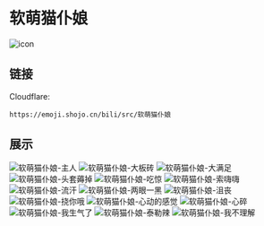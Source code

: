 # 软萌猫仆娘
![icon](https://emoji.shojo.cn/bili/src/软萌猫仆娘/icon.png)
## 链接
Cloudflare:
```
https://emoji.shojo.cn/bili/src/软萌猫仆娘
```
## 展示
![软萌猫仆娘-主人](https://emoji.shojo.cn/bili/src/软萌猫仆娘/软萌猫仆娘-主人.png)
![软萌猫仆娘-大板砖](https://emoji.shojo.cn/bili/src/软萌猫仆娘/软萌猫仆娘-大板砖.png)
![软萌猫仆娘-大满足](https://emoji.shojo.cn/bili/src/软萌猫仆娘/软萌猫仆娘-大满足.png)
![软萌猫仆娘-头套薅掉](https://emoji.shojo.cn/bili/src/软萌猫仆娘/软萌猫仆娘-头套薅掉.png)
![软萌猫仆娘-吃惊](https://emoji.shojo.cn/bili/src/软萌猫仆娘/软萌猫仆娘-吃惊.png)
![软萌猫仆娘-索嗨嗨](https://emoji.shojo.cn/bili/src/软萌猫仆娘/软萌猫仆娘-索嗨嗨.png)
![软萌猫仆娘-流汗](https://emoji.shojo.cn/bili/src/软萌猫仆娘/软萌猫仆娘-流汗.png)
![软萌猫仆娘-两眼一黑](https://emoji.shojo.cn/bili/src/软萌猫仆娘/软萌猫仆娘-两眼一黑.png)
![软萌猫仆娘-沮丧](https://emoji.shojo.cn/bili/src/软萌猫仆娘/软萌猫仆娘-沮丧.png)
![软萌猫仆娘-挠你哦](https://emoji.shojo.cn/bili/src/软萌猫仆娘/软萌猫仆娘-挠你哦.png)
![软萌猫仆娘-心动的感觉](https://emoji.shojo.cn/bili/src/软萌猫仆娘/软萌猫仆娘-心动的感觉.png)
![软萌猫仆娘-心碎](https://emoji.shojo.cn/bili/src/软萌猫仆娘/软萌猫仆娘-心碎.png)
![软萌猫仆娘-我生气了](https://emoji.shojo.cn/bili/src/软萌猫仆娘/软萌猫仆娘-我生气了.png)
![软萌猫仆娘-泰勒辣](https://emoji.shojo.cn/bili/src/软萌猫仆娘/软萌猫仆娘-泰勒辣.png)
![软萌猫仆娘-我不理解](https://emoji.shojo.cn/bili/src/软萌猫仆娘/软萌猫仆娘-我不理解.png)

